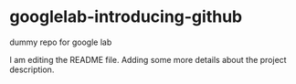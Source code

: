 # googlelab-introducing-github
dummy repo for google lab

I am editing the README file. Adding some more details about the project description.
